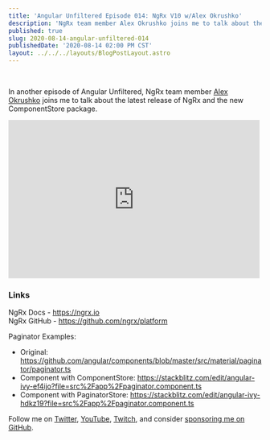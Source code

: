 ```yaml
---
title: 'Angular Unfiltered Episode 014: NgRx V10 w/Alex Okrushko'
description: 'NgRx team member Alex Okrushko joins me to talk about the latest release'
published: true
slug: 2020-08-14-angular-unfiltered-014
publishedDate: '2020-08-14 02:00 PM CST'
layout: ../../../layouts/BlogPostLayout.astro
---
```


<br/>

In another episode of Angular Unfiltered, NgRx team member [Alex Okrushko](https://twtiter.com/AlexOkrushko) joins me to talk about the latest release of NgRx and the new ComponentStore package.

<div class="flex justify-center">
  <iframe width="500" height="315" src="https://www.youtube.com/embed/wh3cYcfsFPg" frameborder="0" allow="accelerometer; autoplay; encrypted-media; gyroscope; picture-in-picture" allowfullscreen></iframe>
</div>

### Links

NgRx Docs - https://ngrx.io \
NgRx GitHub - https://github.com/ngrx/platform

Paginator Examples:

- Original: https://github.com/angular/components/blob/master/src/material/paginator/paginator.ts
- Component with ComponentStore: https://stackblitz.com/edit/angular-ivy-ef4ijo?file=src%2Fapp%2Fpaginator.component.ts
- Component with PaginatorStore: https://stackblitz.com/edit/angular-ivy-hdkz19?file=src%2Fapp%2Fpaginator.component.ts

Follow me on [Twitter](https://twitter.com/brandontroberts), [YouTube](https://youtube.com/brandonrobertsdev), [Twitch](https://twitch.tv/brandontroberts), and consider [sponsoring me on GitHub](https://github.com/sponsors/brandonroberts).
